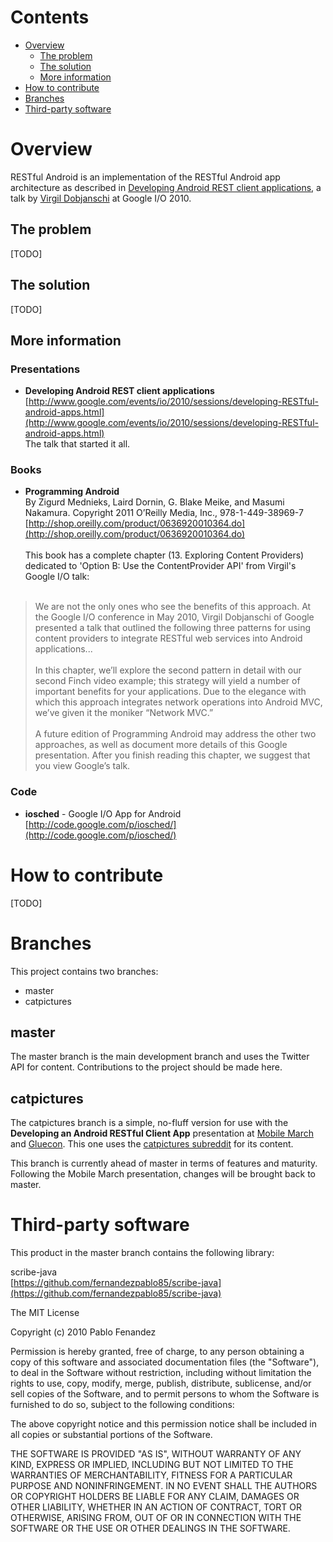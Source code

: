 # Contents

* [Overview](#overview)
  * [The problem](#theproblem)
  * [The solution](#thesolution)
  * [More information](#moreinformation)
* [How to contribute](#howtocontribute)
* [Branches](#branches)
* [Third-party software](#thirdpartysoftware)

<a name="overview"></a>
# Overview

RESTful Android is an implementation of the RESTful Android app architecture as described in [Developing Android REST client applications](http://www.google.com/events/io/2010/sessions/developing-RESTful-android-apps.html), a talk by [Virgil Dobjanschi](https://plus.google.com/101870761930221849874) at Google I/O 2010.

<a name="theproblem"></a>
## The problem

[TODO]

<a name="thesolution"></a>
## The solution

[TODO]

<a name="moreinformation"></a>
## More information

### Presentations

* **Developing Android REST client applications**
[http://www.google.com/events/io/2010/sessions/developing-RESTful-android-apps.html](http://www.google.com/events/io/2010/sessions/developing-RESTful-android-apps.html)    
The talk that started it all.

### Books

* **Programming Android**    
By Zigurd Mednieks, Laird Dornin, G. Blake Meike, and Masumi Nakamura. Copyright 2011 O’Reilly Media, Inc., 978-1-449-38969-7
[http://shop.oreilly.com/product/0636920010364.do](http://shop.oreilly.com/product/0636920010364.do)<br /><br />
This book has a complete chapter (13. Exploring Content Providers) dedicated to 'Option B: Use the ContentProvider API' from Virgil's Google I/O talk:<br /><br />
> We are not the only ones who see the benefits of this approach. At the Google I/O conference in May 2010, Virgil Dobjanschi of Google presented a talk that outlined the following three patterns for using content providers to integrate RESTful web services into Android applications...  <br />      
> In this chapter, we’ll explore the second pattern in detail with our second Finch video example; this strategy will yield a number of important benefits for your applications. Due to the elegance with which this approach integrates network operations into Android MVC, we’ve given it the moniker “Network MVC.”<br /><br />
A future edition of Programming Android may address the other two approaches, as well as document more details of this Google presentation. After you finish reading this chapter, we suggest that you view Google’s talk.

### Code

* **iosched** - Google I/O App for Android    
[http://code.google.com/p/iosched/](http://code.google.com/p/iosched/)

<a name="howtocontribute"></a>
# How to contribute

[TODO]

<a name="branches"></a>
# Branches

This project contains two branches:

* master
* catpictures

## master

The master branch is the main development branch and uses the Twitter API for content.  Contributions to the project should be made here.

## catpictures

The catpictures branch is a simple, no-fluff version for use with the __Developing an Android RESTful Client App__ presentation at [Mobile March](http://mobilemarchtc.com) and [Gluecon](http://gluecon.com).  This one uses the [catpictures subreddit](http://reddit.com/r/catpictures) for its content.

This branch is currently ahead of master in terms of features and maturity.  Following the Mobile March presentation, changes will be brought back to master.

<a name="thirdpartysoftware"></a>
# Third-party software

This product in the master branch contains the following library:

scribe-java    
[https://github.com/fernandezpablo85/scribe-java](https://github.com/fernandezpablo85/scribe-java)

The MIT License

Copyright (c) 2010 Pablo Fenandez

Permission is hereby granted, free of charge, to any person obtaining a copy
of this software and associated documentation files (the "Software"), to deal
in the Software without restriction, including without limitation the rights
to use, copy, modify, merge, publish, distribute, sublicense, and/or sell
copies of the Software, and to permit persons to whom the Software is
furnished to do so, subject to the following conditions:

The above copyright notice and this permission notice shall be included in
all copies or substantial portions of the Software.

THE SOFTWARE IS PROVIDED "AS IS", WITHOUT WARRANTY OF ANY KIND, EXPRESS OR
IMPLIED, INCLUDING BUT NOT LIMITED TO THE WARRANTIES OF MERCHANTABILITY,
FITNESS FOR A PARTICULAR PURPOSE AND NONINFRINGEMENT. IN NO EVENT SHALL THE
AUTHORS OR COPYRIGHT HOLDERS BE LIABLE FOR ANY CLAIM, DAMAGES OR OTHER
LIABILITY, WHETHER IN AN ACTION OF CONTRACT, TORT OR OTHERWISE, ARISING FROM,
OUT OF OR IN CONNECTION WITH THE SOFTWARE OR THE USE OR OTHER DEALINGS IN
THE SOFTWARE.
